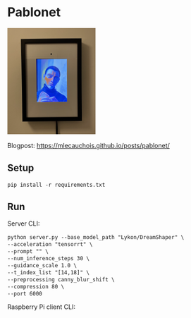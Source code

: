 # Pablonet

<div class="image-container" style="flex: 1; text-align: left">
    <img src="frame.png"  width="200">
</div>

Blogpost: https://mlecauchois.github.io/posts/pablonet/

## Setup

```
pip install -r requirements.txt
```

## Run

Server CLI:
```
python server.py --base_model_path "Lykon/DreamShaper" \
--acceleration "tensorrt" \
--prompt "" \
--num_inference_steps 30 \
--guidance_scale 1.0 \
--t_index_list "[14,18]" \
--preprocessing canny_blur_shift \
--compression 80 \
--port 6000
```

Raspberry Pi client CLI:
```

```
